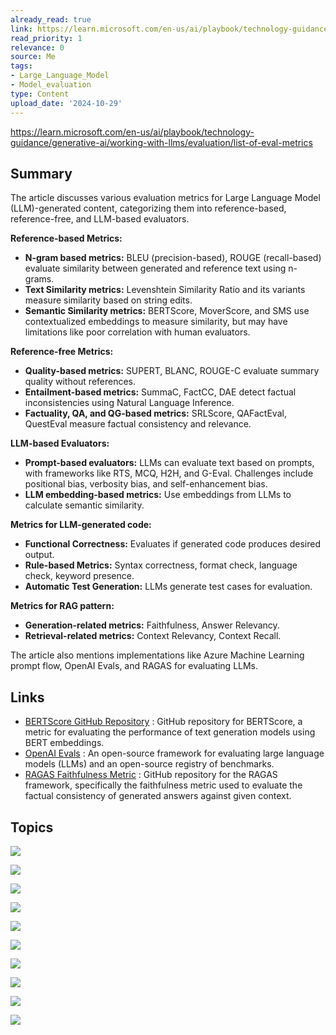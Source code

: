 ```yaml
---
already_read: true
link: https://learn.microsoft.com/en-us/ai/playbook/technology-guidance/generative-ai/working-with-llms/evaluation/list-of-eval-metrics
read_priority: 1
relevance: 0
source: Me
tags:
- Large_Language_Model
- Model_evaluation
type: Content
upload_date: '2024-10-29'
---
```


https://learn.microsoft.com/en-us/ai/playbook/technology-guidance/generative-ai/working-with-llms/evaluation/list-of-eval-metrics
## Summary

The article discusses various evaluation metrics for Large Language Model (LLM)-generated content, categorizing them into reference-based, reference-free, and LLM-based evaluators.

**Reference-based Metrics:**
- **N-gram based metrics:** BLEU (precision-based), ROUGE (recall-based) evaluate similarity between generated and reference text using n-grams.
- **Text Similarity metrics:** Levenshtein Similarity Ratio and its variants measure similarity based on string edits.
- **Semantic Similarity metrics:** BERTScore, MoverScore, and SMS use contextualized embeddings to measure similarity, but may have limitations like poor correlation with human evaluators.

**Reference-free Metrics:**
- **Quality-based metrics:** SUPERT, BLANC, ROUGE-C evaluate summary quality without references.
- **Entailment-based metrics:** SummaC, FactCC, DAE detect factual inconsistencies using Natural Language Inference.
- **Factuality, QA, and QG-based metrics:** SRLScore, QAFactEval, QuestEval measure factual consistency and relevance.

**LLM-based Evaluators:**
- **Prompt-based evaluators:** LLMs can evaluate text based on prompts, with frameworks like RTS, MCQ, H2H, and G-Eval. Challenges include positional bias, verbosity bias, and self-enhancement bias.
- **LLM embedding-based metrics:** Use embeddings from LLMs to calculate semantic similarity.

**Metrics for LLM-generated code:**
- **Functional Correctness:** Evaluates if generated code produces desired output.
- **Rule-based Metrics:** Syntax correctness, format check, language check, keyword presence.
- **Automatic Test Generation:** LLMs generate test cases for evaluation.

**Metrics for RAG pattern:**
- **Generation-related metrics:** Faithfulness, Answer Relevancy.
- **Retrieval-related metrics:** Context Relevancy, Context Recall.

The article also mentions implementations like Azure Machine Learning prompt flow, OpenAI Evals, and RAGAS for evaluating LLMs.
## Links

- [BERTScore GitHub Repository](https://github.com/Tiiiger/bert_score) : GitHub repository for BERTScore, a metric for evaluating the performance of text generation models using BERT embeddings.
- [OpenAI Evals](https://github.com/openai/evals) : An open-source framework for evaluating large language models (LLMs) and an open-source registry of benchmarks.
- [RAGAS Faithfulness Metric](https://github.com/explodinggradients/ragas/blob/main/src/ragas/metrics/_faithfulness.py) : GitHub repository for the RAGAS framework, specifically the faithfulness metric used to evaluate the factual consistency of generated answers against given context.

## Topics

![](topics/Concept/Evaluation%20Metrics)

![](topics/Concept/Reference%20based%20Metrics)

![](topics/Concept/Reference%20free%20Metrics)

![](topics/Concept/LLM%20based%20Evaluators)

![](topics/Concept/BLEU%20Score)

![](topics/Concept/ROUGE)

![](topics/Concept/Levenshtein%20Similarity%20Ratio)

![](topics/Concept/Semantic%20Similarity%20Metrics)

![](topics/Concept/Functional%20Correctness)

![](topics/Concept/Rule%20based%20Metrics)
